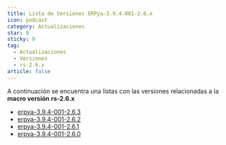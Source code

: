 ```yaml
---
title: Lista de Versiones ERPya-3.9.4-001-2.6.x
icon: podcast
category: Actualizaciones
star: 9
sticky: 9
tag:
  - Actualizaciones
  - Versiones
  - rs-2.6.x
article: false
---
```


A continuación se encuentra una listas con las versiones relacionadas a la **macro versión** **rs-2.6.x**

- [erpya-3.9.4-001-2.6.3](erpya-3.9.4-001-2.6.3.md)
- [erpya-3.9.4-001-2.6.2](erpya-3.9.4-001-2.6.2.md)
- [erpya-3.9.4-001-2.6.1](erpya-3.9.4-001-2.6.1.md)
- [erpya-3.9.4-001-2.6.0](erpya-3.9.4-001-2.6.0.md)
